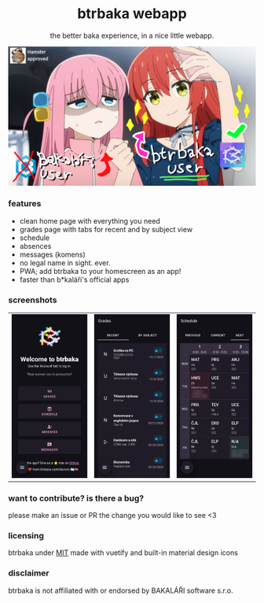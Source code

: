<div align="center">

# btrbaka webapp
the better baka experience, in a nice little webapp.

![](/public/btrbakahero.png)

</div>

### features

- clean home page with everything you need
- grades page with tabs for recent and by subject view
- schedule
- absences
- messages (komens)
- no legal name in sight. ever.
- PWA; add btrbaka to your homescreen as an app!
- faster than b*kaláři's official apps

### screenshots

| | | |
| :-: | :-: | :-: |
| ![](/public/screenshots/home.png) | ![](/public/screenshots/grades.png) | ![](/public/screenshots/schedule.png) |

### want to contribute? is there a bug?

please make an issue or PR the change you would like to see <3

### licensing

btrbaka under [MIT](https://github.com/btrbaka/btrbaka/blob/main/LICENSE)
made with vuetify and built-in material design icons

### disclaimer

btrbaka is not affiliated with or endorsed by BAKALÁŘI software s.r.o.
